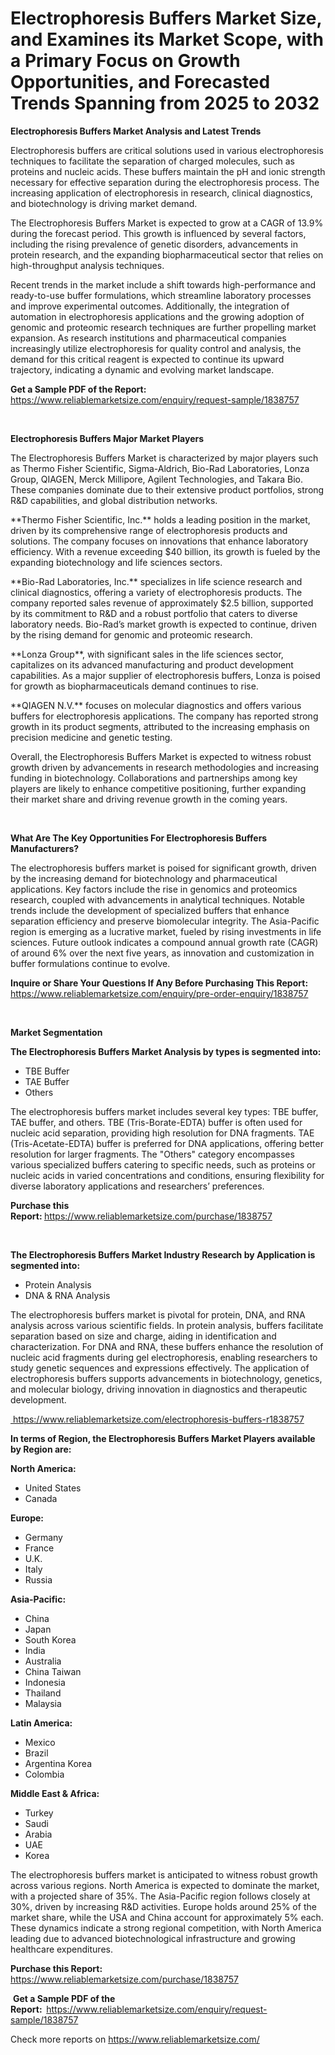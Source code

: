 <p><h1>Electrophoresis Buffers Market Size, and Examines its Market Scope, with a Primary Focus on Growth Opportunities, and Forecasted Trends Spanning from 2025 to 2032</h1></p><p><strong>Electrophoresis Buffers Market Analysis and Latest Trends</strong></p>
<p><p>Electrophoresis buffers are critical solutions used in various electrophoresis techniques to facilitate the separation of charged molecules, such as proteins and nucleic acids. These buffers maintain the pH and ionic strength necessary for effective separation during the electrophoresis process. The increasing application of electrophoresis in research, clinical diagnostics, and biotechnology is driving market demand.</p><p>The Electrophoresis Buffers Market is expected to grow at a CAGR of 13.9% during the forecast period. This growth is influenced by several factors, including the rising prevalence of genetic disorders, advancements in protein research, and the expanding biopharmaceutical sector that relies on high-throughput analysis techniques. </p><p>Recent trends in the market include a shift towards high-performance and ready-to-use buffer formulations, which streamline laboratory processes and improve experimental outcomes. Additionally, the integration of automation in electrophoresis applications and the growing adoption of genomic and proteomic research techniques are further propelling market expansion. As research institutions and pharmaceutical companies increasingly utilize electrophoresis for quality control and analysis, the demand for this critical reagent is expected to continue its upward trajectory, indicating a dynamic and evolving market landscape.</p></p>
<p><strong>Get a Sample PDF of the Report:&nbsp;</strong> <a href="https://www.reliablemarketsize.com/enquiry/request-sample/1838757?utm_campaign=2747&utm_medium=2&utm_source=Github&utm_content=ia&utm_term=02042025&utm_id=electrophoresis-buffers">https://www.reliablemarketsize.com/enquiry/request-sample/1838757</a></p>
<p>&nbsp;</p>
<p><strong>Electrophoresis Buffers Major Market Players</strong></p>
<p><p>The Electrophoresis Buffers Market is characterized by major players such as Thermo Fisher Scientific, Sigma-Aldrich, Bio-Rad Laboratories, Lonza Group, QIAGEN, Merck Millipore, Agilent Technologies, and Takara Bio. These companies dominate due to their extensive product portfolios, strong R&D capabilities, and global distribution networks.</p><p>**Thermo Fisher Scientific, Inc.** holds a leading position in the market, driven by its comprehensive range of electrophoresis products and solutions. The company focuses on innovations that enhance laboratory efficiency. With a revenue exceeding $40 billion, its growth is fueled by the expanding biotechnology and life sciences sectors.</p><p>**Bio-Rad Laboratories, Inc.** specializes in life science research and clinical diagnostics, offering a variety of electrophoresis products. The company reported sales revenue of approximately $2.5 billion, supported by its commitment to R&D and a robust portfolio that caters to diverse laboratory needs. Bio-Rad’s market growth is expected to continue, driven by the rising demand for genomic and proteomic research.</p><p>**Lonza Group**, with significant sales in the life sciences sector, capitalizes on its advanced manufacturing and product development capabilities. As a major supplier of electrophoresis buffers, Lonza is poised for growth as biopharmaceuticals demand continues to rise.</p><p>**QIAGEN N.V.** focuses on molecular diagnostics and offers various buffers for electrophoresis applications. The company has reported strong growth in its product segments, attributed to the increasing emphasis on precision medicine and genetic testing.</p><p>Overall, the Electrophoresis Buffers Market is expected to witness robust growth driven by advancements in research methodologies and increasing funding in biotechnology. Collaborations and partnerships among key players are likely to enhance competitive positioning, further expanding their market share and driving revenue growth in the coming years.</p></p>
<p>&nbsp;</p>
<p><strong>What Are The Key Opportunities For Electrophoresis Buffers Manufacturers?</strong></p>
<p><p>The electrophoresis buffers market is poised for significant growth, driven by the increasing demand for biotechnology and pharmaceutical applications. Key factors include the rise in genomics and proteomics research, coupled with advancements in analytical techniques. Notable trends include the development of specialized buffers that enhance separation efficiency and preserve biomolecular integrity. The Asia-Pacific region is emerging as a lucrative market, fueled by rising investments in life sciences. Future outlook indicates a compound annual growth rate (CAGR) of around 6% over the next five years, as innovation and customization in buffer formulations continue to evolve.</p></p>
<p><strong>Inquire or Share Your Questions If Any Before Purchasing This Report:</strong> <a href="https://www.reliablemarketsize.com/enquiry/pre-order-enquiry/1838757?utm_campaign=2747&utm_medium=2&utm_source=Github&utm_content=ia&utm_term=02042025&utm_id=electrophoresis-buffers">https://www.reliablemarketsize.com/enquiry/pre-order-enquiry/1838757</a></p>
<p>&nbsp;</p>
<p><strong>Market Segmentation</strong></p>
<p><strong>The Electrophoresis Buffers Market Analysis by types is segmented into:</strong></p>
<p><ul><li>TBE Buffer</li><li>TAE Buffer</li><li>Others</li></ul></p>
<p><p>The electrophoresis buffers market includes several key types: TBE buffer, TAE buffer, and others. TBE (Tris-Borate-EDTA) buffer is often used for nucleic acid separation, providing high resolution for DNA fragments. TAE (Tris-Acetate-EDTA) buffer is preferred for DNA applications, offering better resolution for larger fragments. The "Others" category encompasses various specialized buffers catering to specific needs, such as proteins or nucleic acids in varied concentrations and conditions, ensuring flexibility for diverse laboratory applications and researchers’ preferences.</p></p>
<p><strong>Purchase this Report:&nbsp;</strong><a href="https://www.reliablemarketsize.com/purchase/1838757?utm_campaign=2747&utm_medium=2&utm_source=Github&utm_content=ia&utm_term=02042025&utm_id=electrophoresis-buffers">https://www.reliablemarketsize.com/purchase/1838757</a></p>
<p>&nbsp;</p>
<p><strong>The Electrophoresis Buffers Market Industry Research by Application is segmented into:</strong></p>
<p><ul><li>Protein Analysis</li><li>DNA & RNA Analysis</li></ul></p>
<p><p>The electrophoresis buffers market is pivotal for protein, DNA, and RNA analysis across various scientific fields. In protein analysis, buffers facilitate separation based on size and charge, aiding in identification and characterization. For DNA and RNA, these buffers enhance the resolution of nucleic acid fragments during gel electrophoresis, enabling researchers to study genetic sequences and expressions effectively. The application of electrophoresis buffers supports advancements in biotechnology, genetics, and molecular biology, driving innovation in diagnostics and therapeutic development.</p></p>
<p><a href="https://www.reliablemarketsize.com/electrophoresis-buffers-r1838757?utm_campaign=2747&utm_medium=2&utm_source=Github&utm_content=ia&utm_term=02042025&utm_id=electrophoresis-buffers">&nbsp;https://www.reliablemarketsize.com/electrophoresis-buffers-r1838757</a></p>
<p><strong>In terms of Region, the Electrophoresis Buffers Market Players available by Region are:</strong></p>
<p>
    <p> <strong> North America: </strong>
        <ul>
            <li>United States</li>
            <li>Canada</li>
        </ul>
        </p> 
    <p> <strong> Europe: </strong>
        <ul>
            <li>Germany</li>
            <li>France</li>
            <li>U.K.</li>
            <li>Italy</li>
            <li>Russia</li>
        </ul>
        </p> 
    <p> <strong> Asia-Pacific: </strong>
        <ul>
            <li>China</li>
            <li>Japan</li>
            <li>South Korea</li>
            <li>India</li>
            <li>Australia</li>
            <li>China Taiwan</li>
            <li>Indonesia</li>
            <li>Thailand</li>
            <li>Malaysia</li>
        </ul>
        </p> 
    <p> <strong> Latin America: </strong>
        <ul>
            <li>Mexico</li>
            <li>Brazil</li>
            <li>Argentina Korea</li>
            <li>Colombia</li>
        </ul>
        </p> 
    <p> <strong> Middle East & Africa: </strong>
        <ul>
            <li>Turkey</li>
            <li>Saudi</li>
            <li>Arabia</li>
            <li>UAE</li>
            <li>Korea</li>
        </ul>
    </p>
    </p>
<p><p>The electrophoresis buffers market is anticipated to witness robust growth across various regions. North America is expected to dominate the market, with a projected share of 35%. The Asia-Pacific region follows closely at 30%, driven by increasing R&D activities. Europe holds around 25% of the market share, while the USA and China account for approximately 5% each. These dynamics indicate a strong regional competition, with North America leading due to advanced biotechnological infrastructure and growing healthcare expenditures.</p></p>
<p><strong>Purchase this Report: </strong><a href="https://www.reliablemarketsize.com/purchase/1838757?utm_campaign=2747&utm_medium=2&utm_source=Github&utm_content=ia&utm_term=02042025&utm_id=electrophoresis-buffers">https://www.reliablemarketsize.com/purchase/1838757</a></p>
<p>&nbsp;<strong>Get a Sample PDF of the Report:&nbsp;&nbsp;</strong><a href="https://www.reliablemarketsize.com/enquiry/request-sample/1838757?utm_campaign=2747&utm_medium=2&utm_source=Github&utm_content=ia&utm_term=02042025&utm_id=electrophoresis-buffers">https://www.reliablemarketsize.com/enquiry/request-sample/1838757</a></p>
<p><strong></strong></p>
<p>Check more reports on <a href="https://www.reliablemarketsize.com/?utm_campaign=2747&utm_medium=2&utm_source=Github&utm_content=ia&utm_term=02042025&utm_id=electrophoresis-buffers">https://www.reliablemarketsize.com/</a></p>